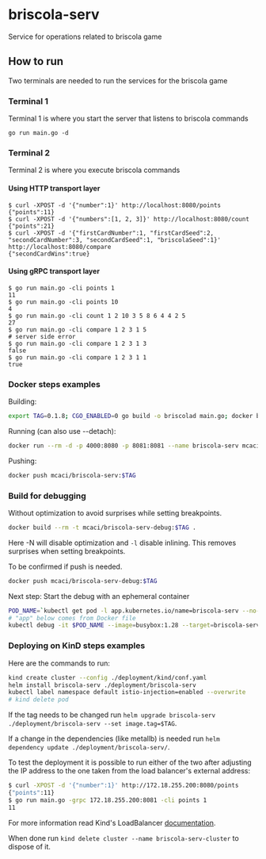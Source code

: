 # briscola-serv

Service for operations related to briscola game

## How to run

Two terminals are needed to run the services for the briscola game

### Terminal 1

Terminal 1 is where you start the server that listens to briscola commands

```shell
go run main.go -d
```

### Terminal 2

Terminal 2 is where you execute briscola commands

#### Using HTTP transport layer

```shell
$ curl -XPOST -d '{"number":1}' http://localhost:8080/points
{"points":11}
$ curl -XPOST -d '{"numbers":[1, 2, 3]}' http://localhost:8080/count
{"points":21}
$ curl -XPOST -d '{"firstCardNumber":1, "firstCardSeed":2, "secondCardNumber":3, "secondCardSeed":1, "briscolaSeed":1}' http://localhost:8080/compare
{"secondCardWins":true}
```

#### Using gRPC transport layer

```shell
$ go run main.go -cli points 1
11
$ go run main.go -cli points 10
4
$ go run main.go -cli count 1 2 10 3 5 8 6 4 4 2 5
27
$ go run main.go -cli compare 1 2 3 1 5 
# server side error
$ go run main.go -cli compare 1 2 3 1 3
false
$ go run main.go -cli compare 1 2 3 1 1
true
```

### Docker steps examples

Building:

```sh
export TAG=0.1.8; CGO_ENABLED=0 go build -o briscolad main.go; docker build --rm -t mcaci/briscola-serv:$TAG .; rm briscolad
```

Running (can also use --detach):

```sh
docker run --rm -d -p 4000:8080 -p 8081:8081 --name briscola-serv mcaci/briscola-serv:$TAG
```

Pushing:

```sh
docker push mcaci/briscola-serv:$TAG
```

### Build for debugging

Without optimization to avoid surprises while setting breakpoints.

```sh
docker build --rm -t mcaci/briscola-serv-debug:$TAG .
```

Here -N will disable optimization and `-l` disable inlining. This removes surprises when setting breakpoints.

To be confirmed if push is needed.

```sh
docker push mcaci/briscola-serv-debug:$TAG
```

Next step:
Start the debug with an ephemeral container

```sh
POD_NAME=`kubectl get pod -l app.kubernetes.io/name=briscola-serv --no-headers -o custom-columns=':metadata.name'`
# "app" below comes from Docker file
kubectl debug -it $POD_NAME --image=busybox:1.28 --target=briscola-serv
```

### Deploying on KinD steps examples

Here are the commands to run:

```sh
kind create cluster --config ./deployment/kind/conf.yaml
helm install briscola-serv ./deployment/briscola-serv
kubectl label namespace default istio-injection=enabled --overwrite
# kind delete pod
```

If the tag needs to be changed run `helm upgrade briscola-serv ./deployment/briscola-serv --set image.tag=$TAG`.

If a change in the dependencies (like metallb) is needed run `helm dependency update ./deployment/briscola-serv/`.

To test the deployment it is possible to run either of the two after adjusting the IP address to the one taken from the load balancer's external address:

```sh
$ curl -XPOST -d '{"number":1}' http://172.18.255.200:8080/points
{"points":11}
$ go run main.go -grpc 172.18.255.200:8081 -cli points 1
11
```

For more information read Kind's LoadBalancer [documentation](https://kind.sigs.k8s.io/docs/user/loadbalancer/).

When done run `kind delete cluster --name briscola-serv-cluster` to dispose of it.
